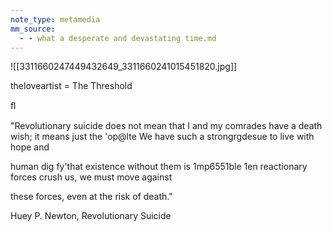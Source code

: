 ```yaml
---
note_type: metamedia
mm_source:
  - - what a desperate and devastating time.md
---
```


![[3311660247449432649_3311660241015451820.jpg]]

theloveartist =
The Threshold

ﬂ

"Revolutionary suicide does not mean
that I and my comrades have a death
wish; it means just the 'op@lte We have
such a strongrgdesue to live with hope and

human dig fy'that existence without
them is 1mp6551ble 1en reactionary
forces crush us, we must move against

these forces, even at the risk of death."

Huey P. Newton, Revolutionary Suicide


